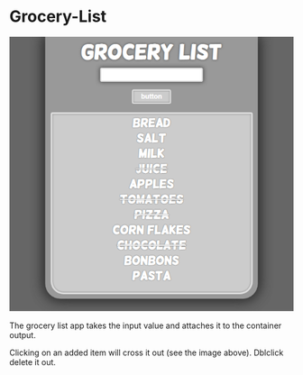 # Grocery-List

![](images/list.png)

The grocery list app takes the input value and attaches it to the container output.

Clicking on an added item will cross it out (see the image above). Dblclick delete it out.
